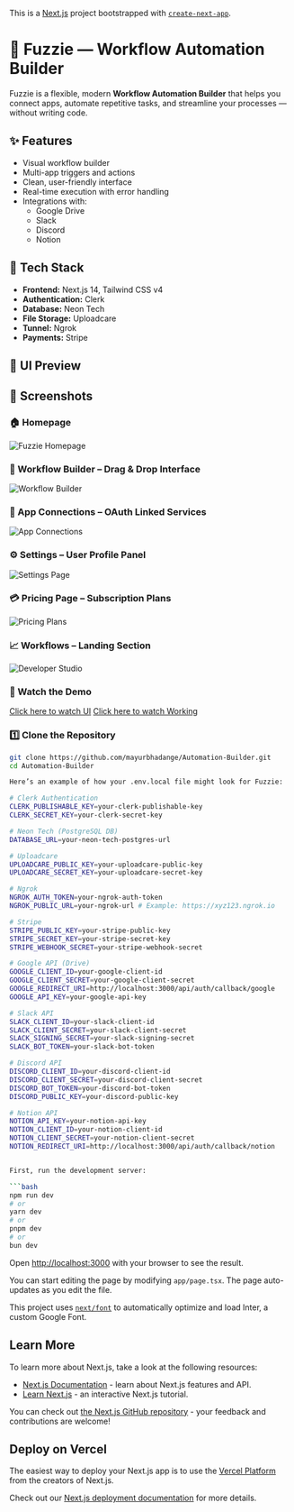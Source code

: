 This is a [Next.js](https://nextjs.org/) project bootstrapped with [`create-next-app`](https://github.com/vercel/next.js/tree/canary/packages/create-next-app).

# 🚀 Fuzzie — Workflow Automation Builder  

Fuzzie is a flexible, modern **Workflow Automation Builder** that helps you connect apps, automate repetitive tasks, and streamline your processes — without writing code.  

## ✨ Features  
- Visual workflow builder  
- Multi-app triggers and actions  
- Clean, user-friendly interface  
- Real-time execution with error handling  
- Integrations with:  
  - Google Drive  
  - Slack  
  - Discord  
  - Notion  

## 🔧 Tech Stack  
- **Frontend:** Next.js 14, Tailwind CSS v4  
- **Authentication:** Clerk  
- **Database:** Neon Tech  
- **File Storage:** Uploadcare  
- **Tunnel:** Ngrok  
- **Payments:** Stripe  

## 📸 UI Preview  

## 📸 Screenshots

### 🏠 Homepage 
![Fuzzie Homepage](./public/fuzz1.png)

### 🧠 Workflow Builder – Drag & Drop Interface
![Workflow Builder](./public/fuzz2.png)

### 🔗 App Connections – OAuth Linked Services
![App Connections](./public/fuzz3.png)

### ⚙️ Settings – User Profile Panel
![Settings Page](./public/fuzz4.png)

### 💳 Pricing Page – Subscription Plans
![Pricing Plans](./public/fuzz5.png)

### 📈 Workflows – Landing Section
![Developer Studio](./public/fuzz6.png)

### 🎥 Watch the Demo  
[Click here to watch UI](https://drive.google.com/file/d/1HfgfJzZKlIJ19wZtNfFwclISDa6s_YWv/view?usp=sharing)
[Click here to watch Working](https://drive.google.com/file/d/1YxFvT48Vktcf85gDSrN6H68CNMl2DEbf/view?usp=sharing)


### 1️⃣ Clone the Repository  
```bash
git clone https://github.com/mayurbhadange/Automation-Builder.git  
cd Automation-Builder

Here’s an example of how your .env.local file might look for Fuzzie:

# Clerk Authentication
CLERK_PUBLISHABLE_KEY=your-clerk-publishable-key
CLERK_SECRET_KEY=your-clerk-secret-key

# Neon Tech (PostgreSQL DB)
DATABASE_URL=your-neon-tech-postgres-url

# Uploadcare
UPLOADCARE_PUBLIC_KEY=your-uploadcare-public-key
UPLOADCARE_SECRET_KEY=your-uploadcare-secret-key

# Ngrok
NGROK_AUTH_TOKEN=your-ngrok-auth-token
NGROK_PUBLIC_URL=your-ngrok-url # Example: https://xyz123.ngrok.io

# Stripe
STRIPE_PUBLIC_KEY=your-stripe-public-key
STRIPE_SECRET_KEY=your-stripe-secret-key
STRIPE_WEBHOOK_SECRET=your-stripe-webhook-secret

# Google API (Drive)
GOOGLE_CLIENT_ID=your-google-client-id
GOOGLE_CLIENT_SECRET=your-google-client-secret
GOOGLE_REDIRECT_URI=http://localhost:3000/api/auth/callback/google
GOOGLE_API_KEY=your-google-api-key

# Slack API
SLACK_CLIENT_ID=your-slack-client-id
SLACK_CLIENT_SECRET=your-slack-client-secret
SLACK_SIGNING_SECRET=your-slack-signing-secret
SLACK_BOT_TOKEN=your-slack-bot-token

# Discord API
DISCORD_CLIENT_ID=your-discord-client-id
DISCORD_CLIENT_SECRET=your-discord-client-secret
DISCORD_BOT_TOKEN=your-discord-bot-token
DISCORD_PUBLIC_KEY=your-discord-public-key

# Notion API
NOTION_API_KEY=your-notion-api-key
NOTION_CLIENT_ID=your-notion-client-id
NOTION_CLIENT_SECRET=your-notion-client-secret
NOTION_REDIRECT_URI=http://localhost:3000/api/auth/callback/notion


First, run the development server:

```bash
npm run dev
# or
yarn dev
# or
pnpm dev
# or
bun dev
```

Open [http://localhost:3000](http://localhost:3000) with your browser to see the result.

You can start editing the page by modifying `app/page.tsx`. The page auto-updates as you edit the file.

This project uses [`next/font`](https://nextjs.org/docs/basic-features/font-optimization) to automatically optimize and load Inter, a custom Google Font.

## Learn More

To learn more about Next.js, take a look at the following resources:

- [Next.js Documentation](https://nextjs.org/docs) - learn about Next.js features and API.
- [Learn Next.js](https://nextjs.org/learn) - an interactive Next.js tutorial.

You can check out [the Next.js GitHub repository](https://github.com/vercel/next.js/) - your feedback and contributions are welcome!

## Deploy on Vercel

The easiest way to deploy your Next.js app is to use the [Vercel Platform](https://vercel.com/new?utm_medium=default-template&filter=next.js&utm_source=create-next-app&utm_campaign=create-next-app-readme) from the creators of Next.js.

Check out our [Next.js deployment documentation](https://nextjs.org/docs/deployment) for more details.



